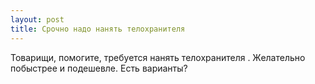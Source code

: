 ```yaml
---
layout: post 
title: Срочно надо нанять телохранителя  
--- 
```

Товарищи, помогите, требуется нанять телохранителя . Желательно побыстрее и подешевле. Есть варианты?